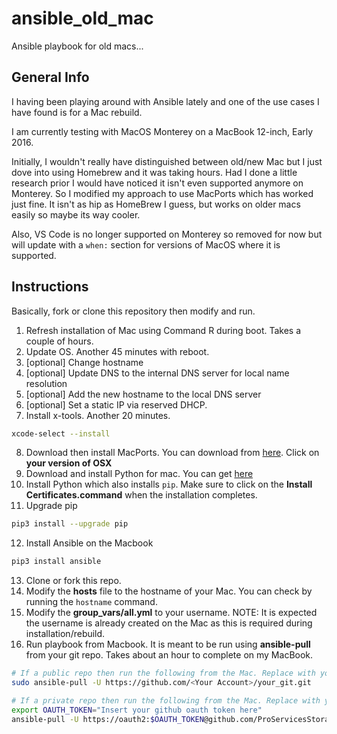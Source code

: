 # ansible_old_mac
Ansible playbook for old macs...

## General Info

I having been playing around with Ansible lately and one of the use cases I have found is for a Mac rebuild.

I am currently testing with MacOS Monterey on a MacBook 12-inch, Early 2016.

Initially, I wouldn't really have distinguished between old/new Mac but I just dove into using Homebrew and it was taking hours. Had I done a little research prior I would have noticed it isn't even supported anymore on Monterey. So I modified my approach to use MacPorts which has worked just fine. It isn't as hip as HomeBrew I guess, but works on older macs easily so maybe its way cooler.

Also, VS Code is no longer supported on Monterey so removed for now but will update with a `when:` section for versions of MacOS where it is supported.

## Instructions

Basically, fork or clone this repository then modify and run.

1. Refresh installation of Mac using Command R during boot. Takes a couple of hours.
2. Update OS. Another 45 minutes with reboot.
3. [optional] Change hostname
4. [optional] Update DNS to the internal DNS server for local name resolution
5. [optional] Add the new hostname to the local DNS server
6. [optional] Set a static IP via reserved DHCP.
7. Install x-tools. Another 20 minutes.
   
```bash
xcode-select --install
```

8. Download then install MacPorts. You can download from [here](https://www.macports.org/install.php). Click on **your version of OSX**
9. Download and install Python for mac. You can get [here](https://www.python.org/downloads/)
10. Install Python which also installs `pip`. Make sure to click on the **Install Certificates.command** when the installation completes.
11. Upgrade pip

```bash
pip3 install --upgrade pip
```

12. Install Ansible on the Macbook

```bash
pip3 install ansible
```

13. Clone or fork this repo.
14. Modify the **hosts** file to the hostname of your Mac. You can check by running the `hostname` command.
15. Modify the **group_vars/all.yml** to your username. NOTE: It is expected the username is already created on the Mac as this is required during installation/rebuild.
16. Run playbook from Macbook. It is meant to be run using **ansible-pull** from your git repo. Takes about an hour to complete on my MacBook.


```bash
# If a public repo then run the following from the Mac. Replace with your values.
sudo ansible-pull -U https://github.com/<Your Account>/your_git.git
```

```bash
# If a private repo then run the following from the Mac. Replace with your values.
export OAUTH_TOKEN="Insert your github oauth token here"
ansible-pull -U https://oauth2:$OAUTH_TOKEN@github.com/ProServicesStorage/ansible_configs.git
```